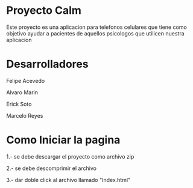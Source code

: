 # Proyecto Calm

Este proyecto es una aplicacion para telefonos celulares que tiene como objetivo ayudar a pacientes de aquellos psicologos que utilicen nuestra aplicacion

# Desarrolladores

Felipe Acevedo

Alvaro Marin

Erick Soto

Marcelo Reyes

# Como Iniciar la pagina
1.- se debe descargar el proyecto como archivo zip

2.- se debe descomprimir el archivo

3.- dar doble click al archivo llamado "Index.html" 
